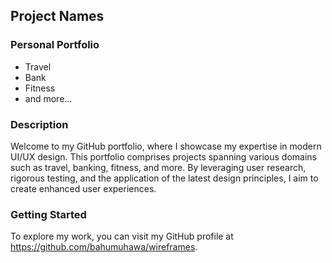 
## Project Names
### Personal Portfolio
- Travel
- Bank
- Fitness
- and more...

### Description
Welcome to my GitHub portfolio, where I showcase my expertise in modern UI/UX design. This portfolio comprises projects spanning various domains such as travel, banking, fitness, and more. By leveraging user research, rigorous testing, and the application of the latest design principles, I aim to create enhanced user experiences.

### Getting Started
To explore my work, you can visit my GitHub profile at https://github.com/bahumuhawa/wireframes.